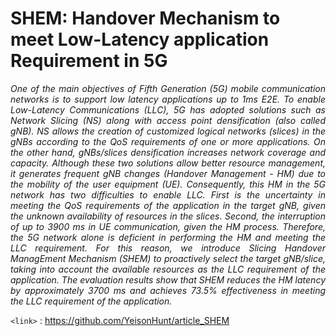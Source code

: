 # SHEM: Handover Mechanism to meet Low-Latency application Requirement in 5G

<p align="justify"><i> One of the main objectives of Fifth Generation (5G) mobile communication networks is to support low latency applications up to 1ms E2E. To enable Low-Latency Communications (LLC), 5G has adopted solutions such as Network Slicing (NS) along with access point densification (also called gNB). NS allows the creation of customized logical networks (slices) in the gNBs according to the QoS requirements of one or more applications. On the other hand, gNBs/slices densification increases network coverage and capacity. Although these two solutions allow better resource management, it generates frequent gNB changes (Handover Management - HM) due to the mobility of the user equipment (UE). Consequently, this HM in the 5G network has two difficulties to enable LLC. First is the uncertainty in meeting the QoS requirements of the application in the target gNB, given the unknown availability of resources in the slices. Second, the interruption of up to 3900 ms in UE communication, given the HM process. Therefore, the 5G network alone is deficient in performing the HM and meeting the LLC requirement. For this reason, we introduce Slicing Handover ManagEment Mechanism (SHEM) to proactively select the target gNB/slice, taking into account the available resources as the LLC requirement of the application. The evaluation results show that SHEM reduces the HM latency by approximately 3700 ms and achieves 73.5% effectiveness in meeting the LLC requirement of the application.</i></p>

`<link>` : <https://github.com/YeisonHunt/article_SHEM>
